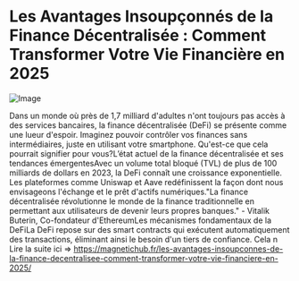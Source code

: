 # Les Avantages Insoupçonnés de la Finance Décentralisée : Comment Transformer Votre Vie Financière en 2025

![Image](https://images.pexels.com/photos/730547/pexels-photo-730547.jpeg?auto=compress&cs=tinysrgb&h=650&w=940)

Dans un monde où près de 1,7 milliard d'adultes n'ont toujours pas accès à des services bancaires, la finance décentralisée (DeFi) se présente comme une lueur d'espoir. Imaginez pouvoir contrôler vos finances sans intermédiaires, juste en utilisant votre smartphone. Qu'est-ce que cela pourrait signifier pour vous?L’état actuel de la finance décentralisée et ses tendances émergentesAvec un volume total bloqué (TVL) de plus de 100 milliards de dollars en 2023, la DeFi connaît une croissance exponentielle. Les plateformes comme Uniswap et Aave redéfinissent la façon dont nous envisageons l'échange et le prêt d'actifs numériques."La finance décentralisée révolutionne le monde de la finance traditionnelle en permettant aux utilisateurs de devenir leurs propres banques." - Vitalik Buterin, Co-fondateur d'EthereumLes mécanismes fondamentaux de la DeFiLa DeFi repose sur des smart contracts qui exécutent automatiquement des transactions, éliminant ainsi le besoin d'un tiers de confiance. Cela n Lire la suite ici => https://magnetichub.fr/les-avantages-insoupconnes-de-la-finance-decentralisee-comment-transformer-votre-vie-financiere-en-2025/
